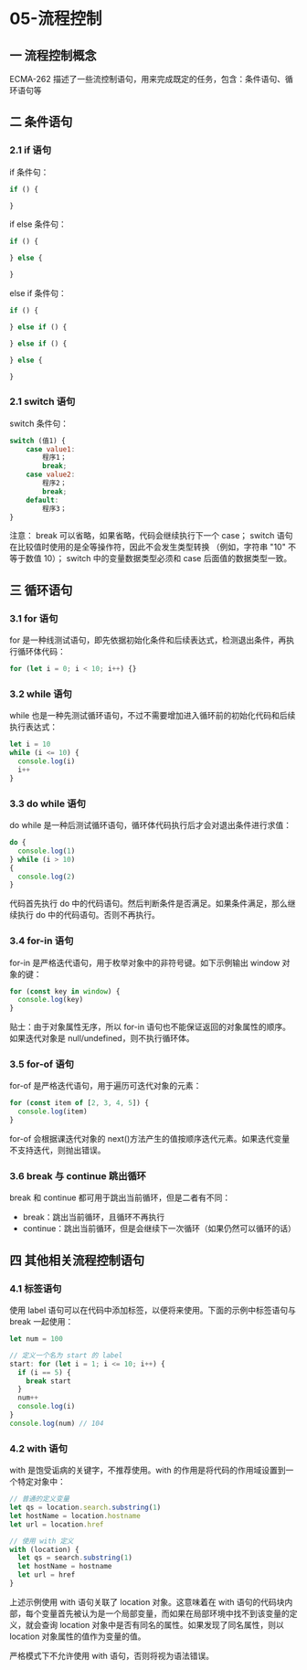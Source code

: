 # 05-流程控制

## 一 流程控制概念

ECMA-262 描述了一些流控制语句，用来完成既定的任务，包含：条件语句、循环语句等

## 二 条件语句

### 2.1 if 语句

if 条件句：

```js
if () {

}
```

if else 条件句：

```js
if () {

} else {

}
```

else if 条件句：

```js
if () {

} else if () {

} else if () {

} else {

}
```

### 2.1 switch 语句

switch 条件句：

```js
switch (值1) {
    case value1:
        程序1；
        break;
    case value2:
        程序2；
        break;
    default:
        程序3；
}
```

注意：
break 可以省略，如果省略，代码会继续执行下一个 case；
switch 语句在比较值时使用的是全等操作符，因此不会发生类型转换
（例如，字符串 "10" 不等于数值 10）；
switch 中的变量数据类型必须和 case 后面值的数据类型一致。

## 三 循环语句

### 3.1 for 语句

for 是一种线测试语句，即先依据初始化条件和后续表达式，检测退出条件，再执行循环体代码：

```js
for (let i = 0; i < 10; i++) {}
```

### 3.2 while 语句

while 也是一种先测试循环语句，不过不需要增加进入循环前的初始化代码和后续执行表达式：

```js
let i = 10
while (i <= 10) {
  console.log(i)
  i++
}
```

### 3.3 do while 语句

do while 是一种后测试循环语句，循环体代码执行后才会对退出条件进行求值：

```js
do {
  console.log(1)
} while (i > 10)
{
  console.log(2)
}
```

代码首先执行 do 中的代码语句。然后判断条件是否满足。如果条件满足，那么继续执行 do 中的代码语句。否则不再执行。

### 3.4 for-in 语句

for-in 是严格迭代语句，用于枚举对象中的非符号键。如下示例输出 window 对象的键：

```js
for (const key in window) {
  console.log(key)
}
```

贴士：由于对象属性无序，所以 for-in 语句也不能保证返回的对象属性的顺序。如果迭代对象是 null/undefined，则不执行循环体。

### 3.5 for-of 语句

for-of 是严格迭代语句，用于遍历可迭代对象的元素：

```js
for (const item of [2, 3, 4, 5]) {
  console.log(item)
}
```

for-of 会根据课迭代对象的 next()方法产生的值按顺序迭代元素。如果迭代变量不支持迭代，则抛出错误。

### 3.6 break 与 continue 跳出循环

break 和 continue 都可用于跳出当前循环，但是二者有不同：

- break：跳出当前循环，且循环不再执行
- continue：跳出当前循环，但是会继续下一次循环（如果仍然可以循环的话）

## 四 其他相关流程控制语句

### 4.1 标签语句

使用 label 语句可以在代码中添加标签，以便将来使用。下面的示例中标签语句与 break 一起使用：

```js
let num = 100

// 定义一个名为 start 的 label
start: for (let i = 1; i <= 10; i++) {
  if (i == 5) {
    break start
  }
  num++
  console.log(i)
}
console.log(num) // 104
```

### 4.2 with 语句

with 是饱受诟病的关键字，不推荐使用。with 的作用是将代码的作用域设置到一个特定对象中：

```js
// 普通的定义变量
let qs = location.search.substring(1)
let hostName = location.hostname
let url = location.href

// 使用 with 定义
with (location) {
  let qs = search.substring(1)
  let hostName = hostname
  let url = href
}
```

上述示例使用 with 语句关联了 location 对象。这意味着在 with 语句的代码块内部，每个变量首先被认为是一个局部变量，而如果在局部环境中找不到该变量的定义，就会查询 location 对象中是否有同名的属性。如果发现了同名属性，则以 location 对象属性的值作为变量的值。

严格模式下不允许使用 with 语句，否则将视为语法错误。
